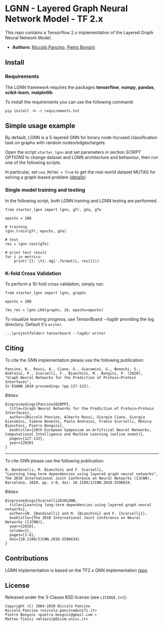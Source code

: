 # LGNN - Layered Graph Neural Network Model - TF 2.x
This repo contains a Tensorflow 2.x implementation of the Layered Graph Neural Network Model.

- **Authors:** [Niccolò Pancino](http://sailab.diism.unisi.it/people/niccolo-pancino/), [Pietro Bongini](http://sailab.diism.unisi.it/people/pietro-bongini/)

## Install
### Requirements
The LGNN framework requires the packages **tensorflow**, **numpy**, **pandas**, **scikit-learn**, **matplotlib**.

To install the requirements you can use the following command:

    pip install -U -r requirements.txt


## Simple usage example
By default, LGNN is a 5-layered GNN for binary node-focused classification task on graphs with random nodes/edges/targets.

Open the script `starter_lgnn` and set parameters in section *SCRIPT OPTIONS* to change dataset and LGNN architecture and behaviour, then run one of the following scripts. 

In particular, set `use_MUTAG = True` to get the real-world dataset MUTAG for solving a graph-based problem ([details](https://github.com/NickDrake117/GNN_tf_2.x/blob/main/MUTAG_raw/Mutagenicity_label_readme.txt))

### Single model training and testing
In the following script, both LGNN training and LGNN testing are performed. 

    from starter_lgnn import lgnn, gTr, gVa, gTe
    
    epochs = 200
    
    # training
    lgnn.train(gTr, epochs, gVa)
    
    # test
    res = lgnn.test(gTe)

    # print test result
    for i in metrics: 
        print('{}: \t{:.4g}'.format(i, res[i]))

### K-fold Cross Validation
To perform a 10-fold cross validation, simply run:

    from starter_lgnn import lgnn, graphs
    
    epochs = 200
    
    lko_res = lgnn.LKO(graphs, 10, epochs=epochs)
    
To visualize learning progress, use TensorBoard --logdir providing the log directory. Default it's `writer`.

    ...\projectfolder> tensorboard --logdir writer
    




## Citing
To cite the GNN implementation please use the following publication:

    Pancino, N., Rossi, A., Ciano, G., Giacomini, G., Bonechi, S., Andreini, P., Scarselli, F., Bianchini, M., Bongini, P. (2020),
    "Graph Neural Networks for the Prediction of Protein–Protein Interfaces",
    In ESANN 2020 proceedings (pp.127-132).
    
Bibtex:

    @inproceedings{Pancino2020PPI,
      title={Graph Neural Networks for the Prediction of Protein–Protein Interfaces},
      author={Niccolò Pancino, Alberto Rossi, Giorgio Ciano, Giorgia Giacomini, Simone Bonechi, Paolo Andreini, Franco Scarselli, Monica Bianchini, Pietro Bongini},
      booktitle={28th European Symposium on Artificial Neural Networks, Computational Intelligence and Machine Learning (online event)},
      pages={127-132},
      year={2020}
    }

---------

To cite GNN please use the following publication:

    N. Bandinelli, M. Bianchini and F. Scarselli, 
    "Learning long-term dependencies using layered graph neural networks", 
    The 2010 International Joint Conference on Neural Networks (IJCNN), 
    Barcelona, 2010, pp. 1-8, doi: 10.1109/IJCNN.2010.5596634.
    
Bibtex:

    @inproceedings{Scarselli2010LGNN,
      title={Learning long-term dependencies using layered graph neural networks}, 
      author={N. {Bandinelli} and M. {Bianchini} and F. {Scarselli}},
      booktitle={The 2010 International Joint Conference on Neural Networks (IJCNN)}, 
      year={2010},
      volume={},
      pages={1-8},
      doi={10.1109/IJCNN.2010.5596634}
    }

## Contributions
LGNN implementation is based on the TF2.x GNN implementation [repo](https://github.com/NickDrake117/GNN_tf_2.x)

## License
Released under the 3-Clause BSD license (see `LICENSE.txt`):

    Copyright (C) 2004-2020 Niccolò Pancino
    Niccolò Pancino <niccolo.pancino@unifi.it>
    Pietro Bongini <pietro.bongini@gmail.com >
    Matteo Tiezzi <mtiezzi@diism.unisi.it>

